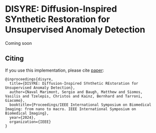 # DISYRE: Diffusion-Inspired SYnthetic Restoration for Unsupervised Anomaly Detection
Coming soon

## Citing 

If you use this implementation, please cite [paper](https://arxiv.org/abs/2311.15453):
```
@inproceedings{disyre,
  title={DISYRE: Diffusion-Inspired SYnthetic REstoration for Unsupervised Anomaly Detection},
  author={Naval Marimont, Sergio and Baugh, Matthew and Siomos, Vasilis and Tzelepis, Christos and Kainz, Bernhard and Tarroni, Giacomo},
  booktitle={Proceedings/IEEE International Symposium on Biomedical Imaging: from nano to macro. IEEE International Symposium on Biomedical Imaging},
  year={2024},
  organization={IEEE}
}
```

